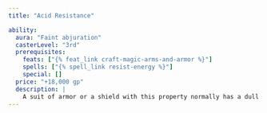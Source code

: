 ```yaml
---
title: "Acid Resistance"

ability:
  aura: "Faint abjuration"
  casterLevel: "3rd"
  prerequisites:
    feats: ["{% feat_link craft-magic-arms-and-armor %}"]
    spells: ["{% spell_link resist-energy %}"]
    special: []
  price: "+18,000 gp"
  description: |
    A suit of armor or a shield with this property normally has a dull gray appearance. The armor absorbs the first 10 points of acid damage per attack that the wearer would normally take (similar to the {% spell_link resist-energy %} spell).
---
```


